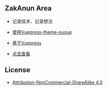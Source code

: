 ## ZakAnun Area

- 记录技术、记录想法

- [使用Vuepress-theme-ououe](https://github.com/tolking/vuepress-theme-ououe)

- [基于Vuepress](https://github.com/vuejs/vuepress)

- [点击查看](https://www.zakli.cn/) 

## License 

- [Attribution-NonCommercial-ShareAlike 4.0](https://creativecommons.org/licenses/by-nc-sa/4.0/legalcode)
